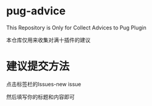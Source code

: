 # pug-advice

This Repository is Only for Collect Advices to Pug Plugin


本仓库仅用来收集对满十插件的建议

# 建议提交方法



点击标签栏的Issues-new issue



然后填写你的标题和内容即可
